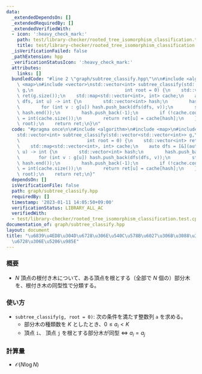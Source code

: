 ```yaml
---
data:
  _extendedDependsOn: []
  _extendedRequiredBy: []
  _extendedVerifiedWith:
  - icon: ':heavy_check_mark:'
    path: test/library-checker/rooted_tree_isomorphism_classification.test.cpp
    title: test/library-checker/rooted_tree_isomorphism_classification.test.cpp
  _isVerificationFailed: false
  _pathExtension: hpp
  _verificationStatusIcon: ':heavy_check_mark:'
  attributes:
    links: []
  bundledCode: "#line 2 \"graph/subtree_classify.hpp\"\n\n#include <algorithm>\n#include\
    \ <map>\n#include <vector>\nstd::vector<int> subtree_classify(std::vector<std::vector<int>>\
    \ g,\n                                  int root = 0) {\n    std::vector<int>\
    \ ret(g.size());\n    std::map<std::vector<int>, int> cache;\n    auto dfs = [&](auto\
    \ dfs, int u) -> int {\n        std::vector<int> hash;\n        hash.push_back(-1);\n\
    \        for (int v : g[u]) hash.push_back(dfs(dfs, v));\n        std::sort(hash.begin(),\
    \ hash.end());\n        hash.push_back(-1);\n        if (!cache.count(hash)) cache[hash]\
    \ = int(cache.size());\n        return ret[u] = cache[hash];\n    };\n    dfs(dfs,\
    \ root);\n    return ret;\n}\n"
  code: "#pragma once\n\n#include <algorithm>\n#include <map>\n#include <vector>\n\
    std::vector<int> subtree_classify(std::vector<std::vector<int>> g,\n         \
    \                         int root = 0) {\n    std::vector<int> ret(g.size());\n\
    \    std::map<std::vector<int>, int> cache;\n    auto dfs = [&](auto dfs, int\
    \ u) -> int {\n        std::vector<int> hash;\n        hash.push_back(-1);\n \
    \       for (int v : g[u]) hash.push_back(dfs(dfs, v));\n        std::sort(hash.begin(),\
    \ hash.end());\n        hash.push_back(-1);\n        if (!cache.count(hash)) cache[hash]\
    \ = int(cache.size());\n        return ret[u] = cache[hash];\n    };\n    dfs(dfs,\
    \ root);\n    return ret;\n}"
  dependsOn: []
  isVerificationFile: false
  path: graph/subtree_classify.hpp
  requiredBy: []
  timestamp: '2023-01-11 14:05:50+09:00'
  verificationStatus: LIBRARY_ALL_AC
  verifiedWith:
  - test/library-checker/rooted_tree_isomorphism_classification.test.cpp
documentation_of: graph/subtree_classify.hpp
layout: document
title: "\u6839\u4ED8\u304D\u6728\u306E\u540C\u578B\u6027\u306B\u3088\u308B\u90E8\u5206\
  \u6728\u306E\u5206\u985E"
---
```


### 概要
- $N$ 頂点の根付き木について、ある頂点を根とする（全部で $N$ 個の）部分木を、根付き木の同型性で分類する。
  
### 使い方
- `subtree_classify(g, root = 0)`: 次の条件を満たす整数列 `a` を求める。
  - 部分木の種類数を $K$ としたとき、$0\leq a_i \lt K$
  - 頂点 `i`、 頂点 `j` を根とする部分木が同型 $\iff$ $a_i = a_j$

### 計算量
- $\mathcal{O}(N \log N)$